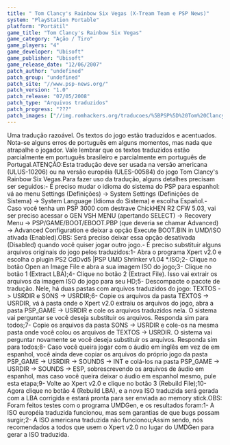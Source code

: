```yaml
---
title: " Tom Clancy's Rainbow Six Vegas (X-Tream Team e PSP News)"
system: "PlayStation Portable"
platform: "Portátil"
game_title: "Tom Clancy's Rainbow Six Vegas"
game_category: "Ação / Tiro"
game_players: "4"
game_developer: "Ubisoft"
game_publisher: "Ubisoft"
game_release_date: "12/06/2007"
patch_author: "undefined"
patch_group: "undefined"
patch_site: "//www.psp-news.org/"
patch_version: "1.0"
patch_release: "07/05/2008"
patch_type: "Arquivos traduzidos"
patch_progress: "???"
patch_images: ["//img.romhackers.org/traducoes/%5BPSP%5D%20Tom%20Clancy's%20Rainbow%20Six%20Vegas%20-%20X-Tream%20Team%20e%20PSP%20News%20-%201.jpg","//img.romhackers.org/traducoes/%5BPSP%5D%20Tom%20Clancy's%20Rainbow%20Six%20Vegas%20-%20X-Tream%20Team%20e%20PSP%20News%20-%202.jpg","//img.romhackers.org/traducoes/%5BPSP%5D%20Tom%20Clancy's%20Rainbow%20Six%20Vegas%20-%20X-Tream%20Team%20e%20PSP%20News%20-%203.jpg"]
---
```

Uma tradução razoável. Os textos do jogo estão traduzidos e acentuados. Nota-se alguns erros de português em alguns momentos, mas nada que atrapalhe o jogador. Vale lembrar que os textos traduzidos estão parcialmente em português brasileiro e parcialmente em português de Portugal.ATENÇÃO:Esta tradução deve ser usada na versão americana (ULUS-10206) ou na versão européia (ULES-00584) do jogo Tom Clancy's Rainbow Six Vegas.Para fazer uso da tradução, alguns detalhes precisam ser seguidos:- É preciso mudar o idioma do sistema do PSP para espanhol: vá ao menu Settings (Definições) -> System Settings (Definições de Sistema) -> System Language (Idioma do Sistema) e escolha Español.- Caso você tenha um PSP 3000 com destrave ChickHEN R2 CFW 5.03, vai ser preciso acessar o GEN VSH MENU (apertando SELECT) -> Recovery Menu -> PSP/GAME/BOOT/EBOOT.PBP (que deveria se chamar Advanced) -> Advanced Configuration e deixar a opção Execute BOOT.BIN in UMD/ISO ativada (Enabled).OBS: Será preciso deixar essa opção desativada (Disabled) quando você quiser jogar outro jogo.- É preciso substituir alguns arquivos originais do jogo pelos traduzidos:1- Abra o programa Xpert v2.0 e escolha o plugin PS2 CdDvd5 |PSP UMD Shrinker v1.04 *.ISO;2- Clique no botão Open an Image File e abra a sua imagem ISO do jogo;3- Clique no botão 1 (Extract LBA);4- Clique no botão 2 (Extract File). Isso vai extrair os arquivos da imagem ISO do jogo para seu HD;5- Descompacte o pacote de tradução. Nele, há duas pastas com arquivos traduzidos do jogo: TEXTOS -> USRDIR e SONS -> USRDIR;6- Copie os arquivos da pasta TEXTOS -> USRDIR, vá à pasta onde o Xpert v2.0 extraiu os arquivos do jogo, abra a pasta PSP_GAME -> USRDIR e cole os arquivos traduzidos nela. O sistema vai perguntar se você deseja substituir os arquivos. Responda sim para todos;7- Copie os arquivos da pasta SONS -> USRDIR e cole-os na mesma pasta onde você colou os arquivos de TEXTOS -> USRDIR. O sistema vai perguntar novamente se você deseja substituir os arquivos. Responda sim para todos;8- Caso você queira jogar com o áudio em inglês em vez de em espanhol, você ainda deve copiar os arquivos do próprio jogo da pasta PSP_GAME -> USRDIR -> SOUNDS -> INT e colá-los na pasta PSP_GAME -> USRDIR -> SOUNDS -> ESP, sobrescrevendo os arquivos de áudio em espanhol, mas caso você queira deixar o áudio em espanhol mesmo, pule esta etapa;9- Volte ao Xpert v2.0 e clique no botão 3 (Rebuild File);10- Agora clique no botão 4 (Rebuild LBA), e a nova ISO traduzida será gerada com a LBA corrigida e estará pronta para ser enviada ao memory stick.OBS: Foram feitos testes com o programa UMDGen, e os resultados foram:1- A ISO européia traduzida funcionou, mas sem garantias de que bugs possam surgir;2- A ISO americana traduzida não funcionou;Assim sendo, nós recomendados a todos que usem o Xpert v2.0 no lugar do UMDGen para gerar a ISO traduzida.